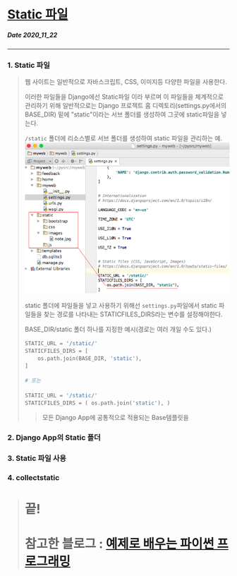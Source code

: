 # [Static 파일](http://pythonstudy.xyz/python/article/314-Static-%ED%8C%8C%EC%9D%BC)
##### Date 2020_11_22
---
 ### 1. Static 파일
> 웹 사이트는 일반적으로 자바스크립트, CSS, 이미지등 다양한 파일을 사용한다.
>
> 이러한 파일들을 Django에선 Static파일 이라 부르며 이 파일들을 체계적으로 관리하기 위해 일반적으로는 Django 프로젝트 홈 디렉토리(settings.py에서의 BASE_DIR) 밑에 "static"이라는 서브 폴더를 생성하여 그곳에 static파일을 넣는다.
>
> ```/static``` 폴더에 리소스별로 서브 폴더를 생성하여 static 파일을 관리하는 예. ![static-folder](./image/Django09/Django_09_1.png) 
> 
> static 폴더에 파일들을 넣고 사용하기 위해선 ```settings.py```파일에서 static 파일들을 찾는 경로를 나타내는 STATICFILES_DIRS라는 변수를 설정해야한다.
>
> BASE_DIR/static 폴더 하나를 지정한 예시(경로는 여러 개일 수도 있다.)
> ```Python
> STATIC_URL = '/static/'
> STATICFILES_DIRS = [
>     os.path.join(BASE_DIR, 'static'),
> ]
> 
> # 또는
> 
> STATIC_URL = '/static/'
> STATICFILES_DIRS = ( os.path.join('static'), )
> ```
>> 모든 Django App에 공통적으로 적용되는 Base템플릿을
>
### 2. Django App의 Static 폴더
> 
### 3. Static 파일 사용
>
### 4. collectstatic
>
> # 끝!
> # 참고한 블로그 : [예제로 배우는 파이썬 프로그래밍](http://pythonstudy.xyz/)
